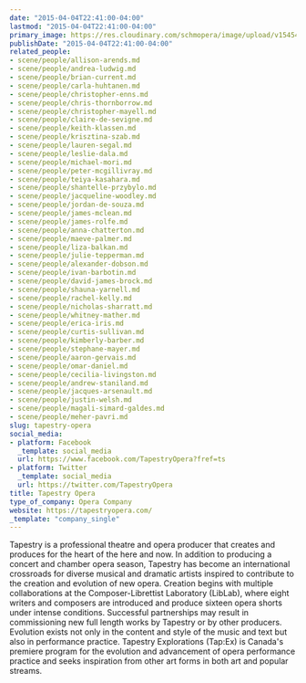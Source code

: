 ```yaml
---
date: "2015-04-04T22:41:00-04:00"
lastmod: "2015-04-04T22:41:00-04:00"
primary_image: https://res.cloudinary.com/schmopera/image/upload/v1545409169/media/webhook-uploads/1428201563972/TapestryOperaLogoTwitter.jpeg.jpeg
publishDate: "2015-04-04T22:41:00-04:00"
related_people:
- scene/people/allison-arends.md
- scene/people/andrea-ludwig.md
- scene/people/brian-current.md
- scene/people/carla-huhtanen.md
- scene/people/christopher-enns.md
- scene/people/chris-thornborrow.md
- scene/people/christopher-mayell.md
- scene/people/claire-de-sevigne.md
- scene/people/keith-klassen.md
- scene/people/krisztina-szab.md
- scene/people/lauren-segal.md
- scene/people/leslie-dala.md
- scene/people/michael-mori.md
- scene/people/peter-mcgillivray.md
- scene/people/teiya-kasahara.md
- scene/people/shantelle-przybylo.md
- scene/people/jacqueline-woodley.md
- scene/people/jordan-de-souza.md
- scene/people/james-mclean.md
- scene/people/james-rolfe.md
- scene/people/anna-chatterton.md
- scene/people/maeve-palmer.md
- scene/people/liza-balkan.md
- scene/people/julie-tepperman.md
- scene/people/alexander-dobson.md
- scene/people/ivan-barbotin.md
- scene/people/david-james-brock.md
- scene/people/shauna-yarnell.md
- scene/people/rachel-kelly.md
- scene/people/nicholas-sharratt.md
- scene/people/whitney-mather.md
- scene/people/erica-iris.md
- scene/people/curtis-sullivan.md
- scene/people/kimberly-barber.md
- scene/people/stephane-mayer.md
- scene/people/aaron-gervais.md
- scene/people/omar-daniel.md
- scene/people/cecilia-livingston.md
- scene/people/andrew-staniland.md
- scene/people/jacques-arsenault.md
- scene/people/justin-welsh.md
- scene/people/magali-simard-galdes.md
- scene/people/meher-pavri.md
slug: tapestry-opera
social_media:
- platform: Facebook
  _template: social_media
  url: https://www.facebook.com/TapestryOpera?fref=ts
- platform: Twitter
  _template: social_media
  url: https://twitter.com/TapestryOpera
title: Tapestry Opera
type_of_company: Opera Company
website: https://tapestryopera.com/
_template: "company_single"
---
```


<p>
	Tapestry is a professional theatre and opera producer that creates and produces for the heart of the here and now. In addition to producing a concert and chamber opera season, Tapestry has become an international crossroads for diverse musical and dramatic artists inspired to contribute to the creation and evolution of new opera. Creation begins with multiple collaborations at the Composer-Librettist Laboratory (LibLab), where eight writers and composers are introduced and produce sixteen opera shorts under intense conditions. Successful partnerships may result in commissioning new full length works by Tapestry or by other producers. Evolution exists not only in the content and style of the music and text but also in performance practice. Tapestry Explorations (Tap:Ex) is Canada's premiere program for the evolution and advancement of opera performance practice and seeks inspiration from other art forms in both art and popular streams.
</p>
